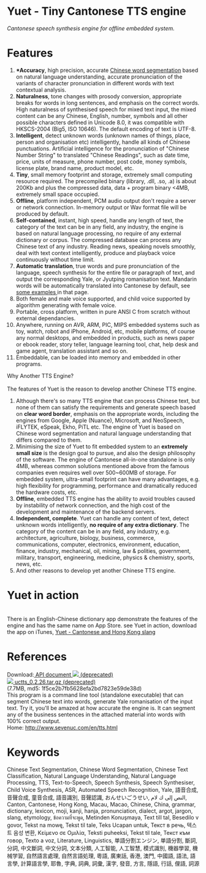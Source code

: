 Yuet - Tiny Cantonese TTS engine
========
<em><i>Cantonese speech synthesis engine for offline embedded system.</i></em><br>

Features
========
<ol>
<li><b>*Accuracy</b>, high precision, accurate <a href="http://sevenuc.com/en/ai.html"> Chinese word segmentation</a> based on natural language understanding, accurate pronunciation of the variants of character pronunciation in different words with text contextual analysis.
</li>
<li><b> Naturalness</b>, tone changes with prosody conversion, appropriate breaks for words in long sentences, and emphasis on the correct words. High naturalness of synthesised speech for mixed text input, the mixed content can be any Chinese, English, number, symbols and all other possible characters defined in Unicode 8.0, it was compatible with HKSCS-2004 (Big5, ISO 10646). The default encoding of text is UTF-8. </li>
<li><b> Intelligent</b>, detect unknown words (unknown names of things, place, person and organisation etc) intelligently, handle all kinds of Chinese punctuations. Artificial intelligence for the pronunciation of "Chinese Number String" to translated "Chinese Readings", such as date time, price, units of measure, phone number, post code, money symbols, license plate, brand name, product model, etc. </li>
<li><b> Tiny</b>, small memory footprint and storage, extremely small computing resource required. The precompiled binary (library, .dll, .so, .a) is about 200Kb and plus the compressed data, data + program binary &lt;4MB, extremely small space occupied. </li>
<li><b> Offline</b>, platform independent, PCM audio output don't require a server or network connection. In-memory output or Wav format file will be produced by default. </li>
<li><b> Self-contained</b>, instant, high speed, handle any length of text, the category of the text can be in any field, any industry, the engine is based on natural language processing, no require of any external dictionary or corpus. The compressed database can process any Chinese text of any industry. Reading news, speaking novels smoothly,  deal with text context intelligently, produce and playback voice continuously without time limit.</li>
<li><b> Automatic translation</b>, true words and pure pronunciation of the language, speech synthesis for the entire file or paragraph of text, and output the corresponding Yale, or Jyutping romanisation text. Mandarin words will be automatically translated into Cantonese by default, see <a href="http://www.sevenuc.com/en/translation.html"> some examples </a> in that page.</li>
<li> Both female and male voice supported, and child voice supported by algorithm generating with female voice. </li>
<li> Portable, cross platform, written in pure ANSI C from scratch without external dependancies. </li>
<li> Anywhere, running on AVR, ARM, PIC, MIPS embedded systems such as toy, watch, robot and iPhone, Android, etc, mobile platforms, of course any normal desktops, and embedded in products, such as news paper or ebook reader, story teller, language learning tool, chat, help desk and game agent, translation assistant and so on. </li>
<li> Embeddable, can be loaded into memory and embedded in other programs. </li>
</ol>
<span class="title">Why Another TTS Engine?</span><br><br>
The features of Yuet is the reason to develop another Chinese TTS engine.<br>
<ol>
<li> Although there's so many TTS engine that can process Chinese text, but none of them can satisfy the requirements and generate speech based on <b>clear word border</b>, emphasis on the appropriate words, including the engines from Google, Apple (Nuance), Microsoft, and NeoSpeech, iFLYTEK, eSpeak, Ekho, PiTL etc. The engine of Yuet is based on Chinese word segmentation and natural language understanding that differs compared to them. </li>
<li> Minimising the size of Yuet to fit embedded system to an <b>extremely small size</b> is the design goal to pursue, and also the design philosophy of the software. The engine of Cantonese all-in-one standalone is only 4MB, whereas common solutions mentioned above from the famous companies even requires well over 500~600MB of storage. For embedded system, ultra-small footprint can have many advantages, e.g. high flexibility for programming, performance and dramatically reduced the hardware costs, etc. </li>
<li> <b>Offline</b>, embedded TTS engine has the ability to avoid troubles caused by instability of network connection, and the high cost of the development and maintenance of the backend servers. </li>
<li> <b>Independent, complete</b>. Yuet can handle any content of text, detect unknown words intelligently, <b>no require of any extra dictionary</b>. The category of the content can be in any field, any industry, e.g. architecture, agriculture, biology, business, commerce, communications, computer, electronics, environment, education, finance, industry, mechanical, oil, mining, law &amp; polities, government, military, transport, engineering, medicine, physics &amp; chemistry, sports, news, etc. </li>
<li> And other reasons to develop yet another Chinese TTS engine. </li>
</ol>

Yuet in action
========
<br>
There is an English-Chinese dictionary app demonstrate the features of the engine and has the same name on App Store. see Yuet in action, download the app on iTunes, <a href="https://itunes.apple.com/us/app/yue/id898134235?mt=8"> Yuet - Cantonese and Hong Kong slang </a>

References
========
Download:<a href="javascript:void(0)">&nbsp;API document&nbsp;<img src="http://sevenuc.com/images/download.png"> (deprecated)</a><br>
<a href="javascript:void(0)"><img src="http://sevenuc.com/images/download.png">&nbsp;uctts_0.2.26.tar.gz (deprecated)</a>
(7.7MB,&nbsp;md5:&nbsp;1f5ce2b7fb5628efa2bd7823e59de38d)<br>
This program is a command line tool (standalone executable) that can segment Chinese text into words, generate Yale romanisation of the input text. Try it, you'll be amazed at how accurate the engine is. It can segment any of the business sentences in the attached material into words with 100% correct output.<br>
Home: <a href="http://www.sevenuc.com/en/tts.html">http://www.sevenuc.com/en/tts.html</a><br>

Keywords
========
Chinese Text Segmentation, Chinese Word Segmentation, Chinese Text Classification, Natural Language Understanding, Natural Language Processing, TTS, Text-to-Speech, Speech Synthesis, Speech Synthesiser, Child Voice Synthesis, ASR, Automated Speech Recognition, Yale, 語音合成, 音聲合成, 童音合成,  語音識別, 音聲認識,  おんせいごうせい,   النص إلى ك لام,   Canton, Cantonese, Hong Kong, Macau,  Macao,  Chinese,  China,  grammar,  dictionary, lexicon, moji, kanji, hanja, pronunciation, dialect, argot, jargon, slang, etymology,  ข้อความที่จะพูด,  Metinden Konuşmaya, Text till tal, Besedilo v govor, Tekst na mowę, Tekst til tale, Teks Ucapan untuk, Текст в речь, 텍스트 음성 변환, Κείμενο σε Ομιλία, Teksti puheeksi, Tekst til tale, Текст към говор, Texto a voz, Literature, Linguistics, 単語分割エンジン, 単語分割, 斷詞, 分詞, 中文斷詞, 中文分詞, 文本分類, 人工智能, 人工智慧, 模式識別, 機器學習, 機械学習, 自然語言處理, 自然言語処理, 粵語, 廣東話, 香港, 澳門, 中國語, 語法, 語言學, 計算語言學, 耶魯, 字典,  詞典, 詞彙, 漢字, 發音, 方言, 隱語, 行話, 俚語, 詞源<br>



